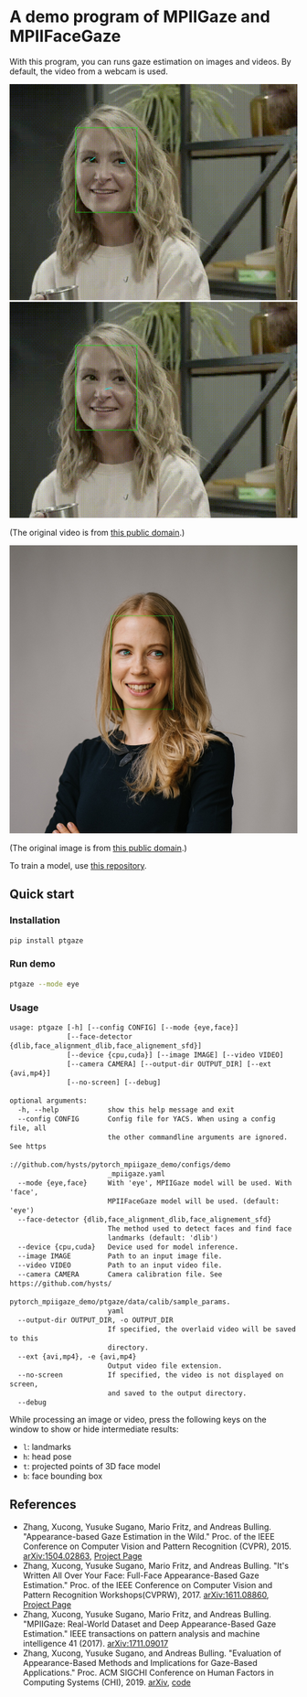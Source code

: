 # A demo program of MPIIGaze and MPIIFaceGaze

With this program, you can runs gaze estimation on images and videos.
By default, the video from a webcam is used.

![MPIIGaze video result](figures/mpiigaze_video.gif)
![MPIIFaceGaze video result](figures/mpiifacegaze_video.gif)

(The original video is from [this public domain](https://www.pexels.com/video/woman-in-a-group-having-a-drink-while-listening-3201742/).)

![MPIIGaze image result](figures/mpiigaze_image.jpg)

(The original image is from [this public domain](https://www.pexels.com/photo/photography-of-a-beautiful-woman-smiling-1024311/).)

To train a model, use [this repository](https://github.com/hysts/pytorch_mpiigaze).

## Quick start

### Installation

```bash
pip install ptgaze
```


### Run demo

```bash
ptgaze --mode eye
```


### Usage


```
usage: ptgaze [-h] [--config CONFIG] [--mode {eye,face}]
              [--face-detector {dlib,face_alignment_dlib,face_alignement_sfd}]
              [--device {cpu,cuda}] [--image IMAGE] [--video VIDEO]
              [--camera CAMERA] [--output-dir OUTPUT_DIR] [--ext {avi,mp4}]
              [--no-screen] [--debug]

optional arguments:
  -h, --help            show this help message and exit
  --config CONFIG       Config file for YACS. When using a config file, all
                        the other commandline arguments are ignored. See https
                        ://github.com/hysts/pytorch_mpiigaze_demo/configs/demo
                        _mpiigaze.yaml
  --mode {eye,face}     With 'eye', MPIIGaze model will be used. With 'face',
                        MPIIFaceGaze model will be used. (default: 'eye')
  --face-detector {dlib,face_alignment_dlib,face_alignement_sfd}
                        The method used to detect faces and find face
                        landmarks (default: 'dlib')
  --device {cpu,cuda}   Device used for model inference.
  --image IMAGE         Path to an input image file.
  --video VIDEO         Path to an input video file.
  --camera CAMERA       Camera calibration file. See https://github.com/hysts/
                        pytorch_mpiigaze_demo/ptgaze/data/calib/sample_params.
                        yaml
  --output-dir OUTPUT_DIR, -o OUTPUT_DIR
                        If specified, the overlaid video will be saved to this
                        directory.
  --ext {avi,mp4}, -e {avi,mp4}
                        Output video file extension.
  --no-screen           If specified, the video is not displayed on screen,
                        and saved to the output directory.
  --debug
```

While processing an image or video, press the following keys on the window
to show or hide intermediate results:

* `l`: landmarks
* `h`: head pose
* `t`: projected points of 3D face model
* `b`: face bounding box


## References

* Zhang, Xucong, Yusuke Sugano, Mario Fritz, and Andreas Bulling. "Appearance-based Gaze Estimation in the Wild." Proc. of the IEEE Conference on Computer Vision and Pattern Recognition (CVPR), 2015. [arXiv:1504.02863](https://arxiv.org/abs/1504.02863), [Project Page](https://www.mpi-inf.mpg.de/departments/computer-vision-and-multimodal-computing/research/gaze-based-human-computer-interaction/appearance-based-gaze-estimation-in-the-wild/)
* Zhang, Xucong, Yusuke Sugano, Mario Fritz, and Andreas Bulling. "It's Written All Over Your Face: Full-Face Appearance-Based Gaze Estimation." Proc. of the IEEE Conference on Computer Vision and Pattern Recognition Workshops(CVPRW), 2017. [arXiv:1611.08860](https://arxiv.org/abs/1611.08860), [Project Page](https://www.mpi-inf.mpg.de/departments/computer-vision-and-machine-learning/research/gaze-based-human-computer-interaction/its-written-all-over-your-face-full-face-appearance-based-gaze-estimation/)
* Zhang, Xucong, Yusuke Sugano, Mario Fritz, and Andreas Bulling. "MPIIGaze: Real-World Dataset and Deep Appearance-Based Gaze Estimation." IEEE transactions on pattern analysis and machine intelligence 41 (2017). [arXiv:1711.09017](https://arxiv.org/abs/1711.09017)
* Zhang, Xucong, Yusuke Sugano, and Andreas Bulling. "Evaluation of Appearance-Based Methods and Implications for Gaze-Based Applications." Proc. ACM SIGCHI Conference on Human Factors in Computing Systems (CHI), 2019. [arXiv](https://arxiv.org/abs/1901.10906), [code](https://git.hcics.simtech.uni-stuttgart.de/public-projects/opengaze)


